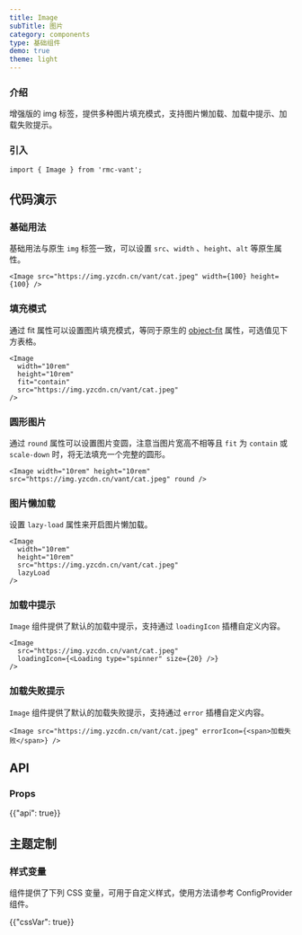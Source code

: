 ```yaml
---
title: Image
subTitle: 图片
category: components
type: 基础组件
demo: true
theme: light
---
```


### 介绍

增强版的 img 标签，提供多种图片填充模式，支持图片懒加载、加载中提示、加载失败提示。

### 引入

```tsx
import { Image } from 'rmc-vant';
```

## 代码演示

### 基础用法

基础用法与原生 `img` 标签一致，可以设置 `src`、`width` 、`height`、`alt` 等原生属性。

```tsx
<Image src="https://img.yzcdn.cn/vant/cat.jpeg" width={100} height={100} />
```

### 填充模式

通过 fit 属性可以设置图片填充模式，等同于原生的 [object-fit](https://developer.mozilla.org/zh-CN/docs/Web/CSS/object-fit) 属性，可选值见下方表格。

```tsx
<Image
  width="10rem"
  height="10rem"
  fit="contain"
  src="https://img.yzcdn.cn/vant/cat.jpeg"
/>
```

### 圆形图片

通过 `round` 属性可以设置图片变圆，注意当图片宽高不相等且 `fit` 为 `contain` 或 `scale-down` 时，将无法填充一个完整的圆形。

```tsx
<Image width="10rem" height="10rem" src="https://img.yzcdn.cn/vant/cat.jpeg" round />
```

### 图片懒加载

设置 `lazy-load` 属性来开启图片懒加载。

```tsx
<Image
  width="10rem"
  height="10rem"
  src="https://img.yzcdn.cn/vant/cat.jpeg"
  lazyLoad
/>
```

### 加载中提示

`Image` 组件提供了默认的加载中提示，支持通过 `loadingIcon` 插槽自定义内容。

```tsx
<Image
  src="https://img.yzcdn.cn/vant/cat.jpeg"
  loadingIcon={<Loading type="spinner" size={20} />}
/>
```

### 加载失败提示

`Image` 组件提供了默认的加载失败提示，支持通过 `error` 插槽自定义内容。

```tsx
<Image src="https://img.yzcdn.cn/vant/cat.jpeg" errorIcon={<span>加载失败</span>} />
```

## API

### Props

{{"api": true}}

## 主题定制

### 样式变量

组件提供了下列 CSS 变量，可用于自定义样式，使用方法请参考 ConfigProvider 组件。

{{"cssVar": true}}

